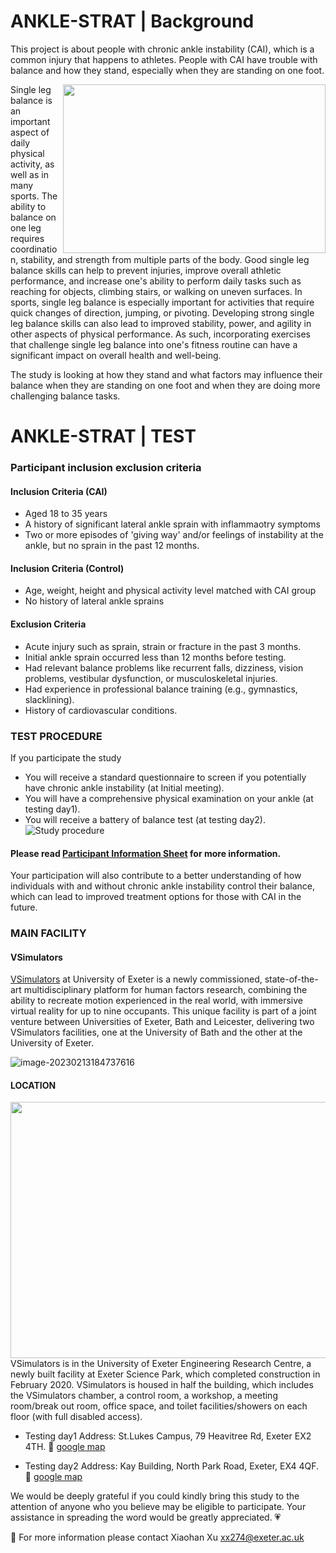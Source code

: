 # ANKLE-STRAT | Background

This project is about people with chronic ankle instability (CAI), which is a common injury that happens to athletes. People with CAI have trouble with balance and how they stand, especially when they are standing on one foot. 

<picture>
  <img align="right" width="420" height="270" src="https://user-images.githubusercontent.com/93938449/218545552-4b3d137b-74dc-411c-b6bf-578617ec81ad.png"> 
</picture> Single leg balance is an important aspect of daily physical activity, as well as in many sports. The ability to balance on one leg requires coordination, stability, and strength from multiple parts of the body. Good single leg balance skills can help to prevent injuries, improve overall athletic performance, and increase one's ability to perform daily tasks such as reaching for objects, climbing stairs, or walking on uneven surfaces. In sports, single leg balance is especially important for activities that require quick changes of direction, jumping, or pivoting. Developing strong single leg balance skills can also lead to improved stability, power, and agility in other aspects of physical performance. As such, incorporating exercises that challenge single leg balance into one's fitness routine can have a significant impact on overall health and well-being.


The study is looking at how they stand and what factors may influence their balance when they are standing on one foot and when they are doing more challenging balance tasks.

# ANKLE-STRAT | TEST

### Participant inclusion exclusion criteria
#### Inclusion Criteria (CAI)
- Aged 18 to 35 years
- A history of significant lateral ankle sprain with inflammaotry symptoms
- Two or more episodes of 'giving way' and/or feelings of instability at the ankle, but no sprain in the past 12 months.

#### Inclusion Criteria (Control)
- Age, weight, height and physical activity level matched with CAI group
- No history of lateral ankle sprains

#### Exclusion Criteria
- Acute injury such as sprain, strain or fracture in the past 3 months.
- Initial ankle sprain occurred less than 12 months before testing.
- Had relevant balance problems like recurrent falls, dizziness, vision problems, vestibular dysfunction, or musculoskeletal injuries.
- Had experience in professional balance training (e.g., gymnastics, slacklining).
- History of cardiovascular conditions. 

### TEST PROCEDURE

If you participate the study

- You will receive a standard questionnaire to screen if you potentially have chronic ankle instability (at Initial meeting).
- You will have a comprehensive physical examination on your ankle (at testing day1). 
- You will receive a battery of balance test (at testing day2).
![Study procedure](https://user-images.githubusercontent.com/93938449/218559906-875c100d-beb3-4c76-9f96-d124decfdaa7.png)

#### **Please read [Participant Information Sheet](https://drive.google.com/drive/folders/1U7wdpYnkC3hWm1wLmwVFrx8ewYR3YBMb?usp=sharing) for more information.**

Your participation will also contribute to a better understanding of how individuals with and without chronic ankle instability control their balance, which can lead to improved treatment options for those with CAI in the future.


### MAIN FACILITY

#### VSimulators

[VSimulators](https://vsimulators.co.uk/) at University of Exeter is a newly commissioned, state-of-the-art multidisciplinary platform for human factors research, combining the ability to recreate motion experienced in the real world, with immersive virtual reality for up to nine occupants. This unique facility is part of a joint venture between Universities of Exeter, Bath and Leicester, delivering two VSimulators facilities, one at the University of Bath and the other at the University of Exeter.

![image-20230213184737616](https://user-images.githubusercontent.com/93938449/218547520-6046b379-e20f-41b2-bda1-336ce1df9658.png)

#### LOCATION
<img align="right" width="600" height="410" src="https://user-images.githubusercontent.com/93938449/218548833-7ced24cd-a324-46f3-a32a-207d21085ba2.jpg"> VSimulators is in the University of Exeter Engineering Research Centre, a newly built facility at Exeter Science Park, which completed construction in February 2020. VSimulators is housed in half the building, which includes the VSimulators chamber, a control room, a workshop, a meeting room/break out room, office space, and toilet facilities/showers on each floor (with full disabled access).

- Testing day1 Address: St.Lukes Campus, 79 Heavitree Rd, Exeter EX2 4TH. 🧭 [google map](https://goo.gl/maps/JZfntBp1k5f8sinq6)

- Testing day2 Address: Kay Building, North Park Road, Exeter, EX4 4QF. 🧭 [google map](https://goo.gl/maps/38Yrmr2C2u4fcjUT8) 

We would be deeply grateful if you could kindly bring this study to the attention of anyone who you believe may be eligible to participate. Your assistance in spreading the word would be greatly appreciated. 💗


📧 For more information please contact Xiaohan Xu  xx274@exeter.ac.uk

